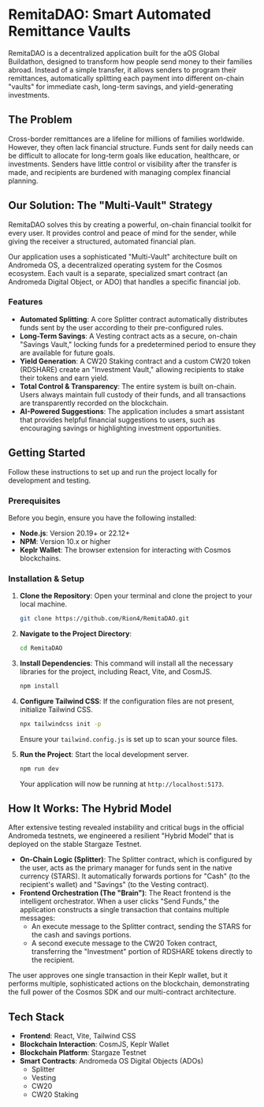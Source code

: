 # RemitaDAO: Smart Automated Remittance Vaults

RemitaDAO is a decentralized application built for the aOS Global Buildathon, designed to transform how people send money to their families abroad. Instead of a simple transfer, it allows senders to program their remittances, automatically splitting each payment into different on-chain "vaults" for immediate cash, long-term savings, and yield-generating investments.

## The Problem

Cross-border remittances are a lifeline for millions of families worldwide. However, they often lack financial structure. Funds sent for daily needs can be difficult to allocate for long-term goals like education, healthcare, or investments. Senders have little control or visibility after the transfer is made, and recipients are burdened with managing complex financial planning.

## Our Solution: The "Multi-Vault" Strategy

RemitaDAO solves this by creating a powerful, on-chain financial toolkit for every user. It provides control and peace of mind for the sender, while giving the receiver a structured, automated financial plan.

Our application uses a sophisticated "Multi-Vault" architecture built on Andromeda OS, a decentralized operating system for the Cosmos ecosystem. Each vault is a separate, specialized smart contract (an Andromeda Digital Object, or ADO) that handles a specific financial job.

### Features

*   **Automated Splitting**: A core Splitter contract automatically distributes funds sent by the user according to their pre-configured rules.
*   **Long-Term Savings**: A Vesting contract acts as a secure, on-chain "Savings Vault," locking funds for a predetermined period to ensure they are available for future goals.
*   **Yield Generation**: A CW20 Staking contract and a custom CW20 token (RDSHARE) create an "Investment Vault," allowing recipients to stake their tokens and earn yield.
*   **Total Control & Transparency**: The entire system is built on-chain. Users always maintain full custody of their funds, and all transactions are transparently recorded on the blockchain.
*   **AI-Powered Suggestions**: The application includes a smart assistant that provides helpful financial suggestions to users, such as encouraging savings or highlighting investment opportunities.

## Getting Started

Follow these instructions to set up and run the project locally for development and testing.

### Prerequisites

Before you begin, ensure you have the following installed:

*   **Node.js**: Version 20.19+ or 22.12+
*   **NPM**: Version 10.x or higher
*   **Keplr Wallet**: The browser extension for interacting with Cosmos blockchains.

### Installation & Setup

1.  **Clone the Repository**:
    Open your terminal and clone the project to your local machine.

    ```bash
    git clone https://github.com/Rion4/RemitaDAO.git
    ```

2.  **Navigate to the Project Directory**:

    ```bash
    cd RemitaDAO
    ```

3.  **Install Dependencies**:
    This command will install all the necessary libraries for the project, including React, Vite, and CosmJS.

    ```bash
    npm install
    ```

4.  **Configure Tailwind CSS**:
    If the configuration files are not present, initialize Tailwind CSS.

    ```bash
    npx tailwindcss init -p
    ```
    Ensure your `tailwind.config.js` is set up to scan your source files.

5.  **Run the Project**:
    Start the local development server.

    ```bash
    npm run dev
    ```
    Your application will now be running at `http://localhost:5173`.

## How It Works: The Hybrid Model

After extensive testing revealed instability and critical bugs in the official Andromeda testnets, we engineered a resilient "Hybrid Model" that is deployed on the stable Stargaze Testnet.

*   **On-Chain Logic (Splitter)**: The Splitter contract, which is configured by the user, acts as the primary manager for funds sent in the native currency (STARS). It automatically forwards portions for "Cash" (to the recipient's wallet) and "Savings" (to the Vesting contract).
*   **Frontend Orchestration (The "Brain")**: The React frontend is the intelligent orchestrator. When a user clicks "Send Funds," the application constructs a single transaction that contains multiple messages:
    *   An execute message to the Splitter contract, sending the STARS for the cash and savings portions.
    *   A second execute message to the CW20 Token contract, transferring the "Investment" portion of RDSHARE tokens directly to the recipient.

The user approves one single transaction in their Keplr wallet, but it performs multiple, sophisticated actions on the blockchain, demonstrating the full power of the Cosmos SDK and our multi-contract architecture.

## Tech Stack

*   **Frontend**: React, Vite, Tailwind CSS
*   **Blockchain Interaction**: CosmJS, Keplr Wallet
*   **Blockchain Platform**: Stargaze Testnet
*   **Smart Contracts**: Andromeda OS Digital Objects (ADOs)
    *   Splitter
    *   Vesting
    *   CW20
    *   CW20 Staking
